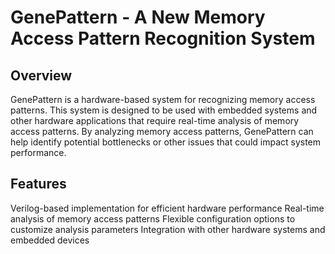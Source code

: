 # GenePattern - A New Memory Access Pattern Recognition System

## Overview

GenePattern is a hardware-based system for recognizing memory access patterns. This system is designed to be used with embedded systems and other hardware applications that require real-time analysis of memory access patterns. By analyzing memory access patterns, GenePattern can help identify potential bottlenecks or other issues that could impact system performance.

## Features

Verilog-based implementation for efficient hardware performance
Real-time analysis of memory access patterns
Flexible configuration options to customize analysis parameters
Integration with other hardware systems and embedded devices

